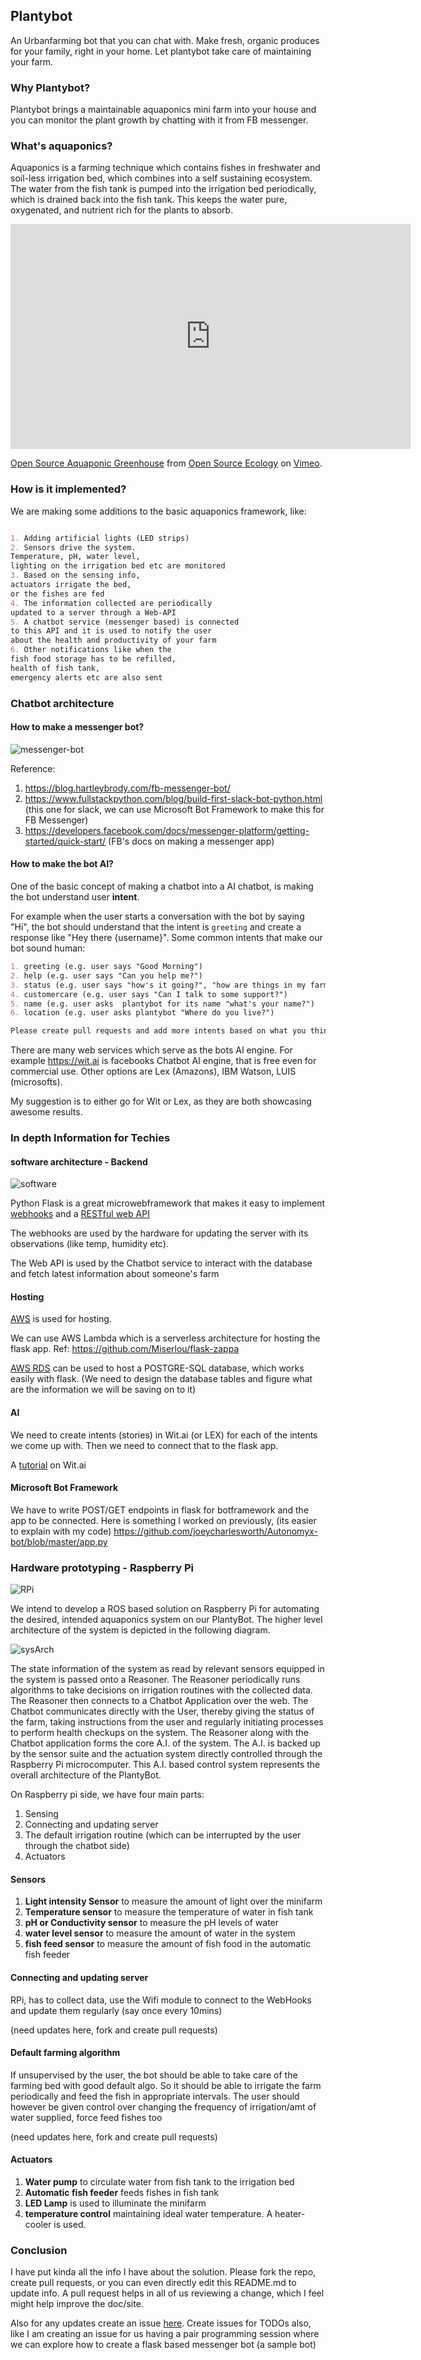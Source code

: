 ## Plantybot

An Urbanfarming bot that you can chat with. Make fresh, organic produces for your family, right in your home. Let plantybot take care of maintaining your farm.

### Why Plantybot?

Plantybot brings a maintainable aquaponics mini farm into your house and you can monitor the plant growth by chatting with it from FB messenger.

### What's aquaponics?

Aquaponics is a farming technique which contains fishes in freshwater and soil-less irrigation bed, which combines into a self sustaining ecosystem. The water from the fish tank is pumped into the irrigation bed periodically, which is drained back into the fish tank. This keeps the water pure, oxygenated, and nutrient rich for the plants to absorb.

<iframe src="https://player.vimeo.com/video/141252002" width="640" height="360" frameborder="0" webkitallowfullscreen mozallowfullscreen allowfullscreen></iframe>
<p><a href="https://vimeo.com/141252002">Open Source Aquaponic Greenhouse</a> from <a href="https://vimeo.com/opensourceecology">Open Source Ecology</a> on <a href="https://vimeo.com">Vimeo</a>.</p>

### How is it implemented?

We are making some additions to the basic aquaponics framework, like:

```markdown

1. Adding artificial lights (LED strips)
2. Sensors drive the system. 
Temperature, pH, water level, 
lighting on the irrigation bed etc are monitored
3. Based on the sensing info, 
actuators irrigate the bed, 
or the fishes are fed
4. The information collected are periodically 
updated to a server through a Web-API
5. A chatbot service (messenger based) is connected 
to this API and it is used to notify the user 
about the health and productivity of your farm
6. Other notifications like when the 
fish food storage has to be refilled, 
health of fish tank, 
emergency alerts etc are also sent
```

### Chatbot architecture


#### How to make a messenger bot?

![messenger-bot](https://blog.hartleybrody.com/wp-content/uploads/2016/06/facebook-chatbot.png)

Reference: 

1. https://blog.hartleybrody.com/fb-messenger-bot/
2. https://www.fullstackpython.com/blog/build-first-slack-bot-python.html (this one for slack, we can use Microsoft Bot Framework to make this for FB Messenger)
3. https://developers.facebook.com/docs/messenger-platform/getting-started/quick-start/ (FB's docs on making a messenger app)

#### How to make the bot AI?

One of the basic concept of making a chatbot into a AI chatbot, is making the bot understand user **intent**.

For example when the user starts a conversation with the bot by saying "Hi", the bot should understand that the intent is `greeting` and create a response like "Hey there {username}". Some common intents that make our bot sound human:

```markdown
1. greeting (e.g. user says "Good Morning")
2. help (e.g. user says "Can you help me?")
3. status (e.g. user says "how's it going?", "how are things in my farm?" etc)
4. customercare (e.g. user says "Can I talk to some support?")
5. name (e.g. user asks  plantybot for its name "what's your name?")
6. location (e.g. user asks plantybot "Where do you live?")

Please create pull requests and add more intents based on what you think the bot needs
```

There are many web services which serve as the bots AI engine. For example https://wit.ai is facebooks Chatbot AI engine, that is free even for commercial use. Other options are Lex (Amazons), IBM Watson, LUIS (microsofts).

My suggestion is to either go for Wit or Lex, as they are both showcasing awesome results.

### In depth Information for Techies

#### software architecture - Backend

![software](https://c1.staticflickr.com/5/4004/4653088356_194d56a59a_b.jpg)

Python Flask is a great microwebframework that makes it easy to implement [webhooks](https://webhooks.pbworks.com/w/page/13385124/FrontPage) and a [RESTful web API](https://blog.miguelgrinberg.com/post/designing-a-restful-api-with-python-and-flask)

The webhooks are used by the hardware for updating the server with its observations (like temp, humidity etc). 

The Web API is used by the Chatbot service to interact with the database and fetch latest information about someone's farm

#### Hosting

[AWS](https://console.aws.amazon.com) is used for hosting.

We can use AWS Lambda which is a serverless architecture for hosting the flask app. Ref: https://github.com/Miserlou/flask-zappa

[AWS RDS](https://aws.amazon.com/rds/) can be used to host a POSTGRE-SQL database, which works easily with flask.
(We need to design the database tables and figure what are the information we will be saving on to it)

#### AI

We need to create intents (stories) in Wit.ai (or LEX) for each of the intents we come up with. Then we need to connect that to the flask app. 

A [tutorial](https://github.com/joeycharlesworth/Autonomyx-bot/wiki/Wit.Ai-Tutorital) on Wit.ai

#### Microsoft Bot Framework

We have to write POST/GET endpoints in flask for botframework and the app to be connected. Here is something I worked on previously, (its easier to explain with my code) https://github.com/joeycharlesworth/Autonomyx-bot/blob/master/app.py

### Hardware prototyping - Raspberry Pi

![RPi](https://upload.wikimedia.org/wikipedia/commons/thumb/c/ca/Raspberry_Pi_B%2B_rev_1.2.svg/2000px-Raspberry_Pi_B%2B_rev_1.2.svg.png)

We intend to develop a ROS based solution on Raspberry Pi for automating the desired, intended aquaponics system on our PlantyBot. The higher level architecture of the system is depicted in the following diagram. 

![sysArch](images/highlevelarch.jpg?raw=true "System Architecture")

The state information of the system as read by relevant sensors equipped in the system is passed onto a Reasoner. The Reasoner periodically runs algorithms to take decisions on irrigation routines with the collected data. The Reasoner then connects to a Chatbot Application over the web. The Chatbot communicates directly with the User, thereby giving the status of the farm, taking instructions from the user and regularly initiating processes to perform health checkups on the system. The Reasoner along with the Chatbot application forms the core A.I. of the system. The A.I. is backed up by the sensor suite and the actuation system directly controlled through the Raspberry Pi microcomputer. This A.I. based control system represents the overall architecture of the PlantyBot.

On Raspberry pi side, we have four main parts:

1. Sensing
2. Connecting and updating server
3. The default irrigation routine (which can be interrupted by the user through the chatbot side)
4. Actuators

#### Sensors

1. __Light intensity Sensor__ to measure the amount of light over the minifarm
2. __Temperature sensor__ to measure the temperature of water in fish tank
3. __pH or Conductivity sensor__ to measure the pH levels of water
4. __water level sensor__ to measure the amount of water in the system
5. __fish feed sensor__ to measure the amount of fish food in the automatic fish feeder

#### Connecting and updating server

RPi, has to collect data, use the Wifi module to connect to the WebHooks and update them regularly (say once every 10mins)


(need updates here, fork and create pull requests)

#### Default farming algorithm

If unsupervised by the user, the bot should be able to take care of the farming bed with good default algo. So it should be able to irrigate the farm periodically and feed the fish in appropriate intervals. The user should however be given control over changing the frequency of irrigation/amt of water supplied, force feed fishes too

(need updates here, fork and create pull requests)

#### Actuators

1. __Water pump__ to circulate water from fish tank to the irrigation bed
2. __Automatic fish feeder__ feeds fishes in fish tank
3. __LED Lamp__ is used to illuminate the minifarm
4. __temperature control__ maintaining ideal water temperature. A heater-cooler is used.

### Conclusion

I have put kinda all the info I have about the solution. Please fork the repo, create pull requests, or you can even directly edit this README.md to update info. A pull request helps in all of us reviewing a change, which I feel might help improve the doc/site.

Also for any updates create an issue [here](https://github.com/plantybot/pitch/issues). Create issues for TODOs also, like I am creating an issue for us having a pair programming session where we can explore how to create a flask based messenger bot (a sample bot)

